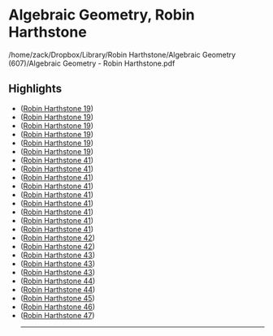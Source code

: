# Algebraic Geometry, Robin Harthstone

/home/zack/Dropbox/Library/Robin Harthstone/Algebraic Geometry (607)/Algebraic Geometry - Robin Harthstone.pdf

## Highlights

-  (<a href="file:////home/zack/Dropbox/Library/Robin Harthstone/Algebraic Geometry (607)/Algebraic Geometry - Robin Harthstone.pdf#page=19" target="_blank">Robin Harthstone 19</a>)
-  (<a href="file:////home/zack/Dropbox/Library/Robin Harthstone/Algebraic Geometry (607)/Algebraic Geometry - Robin Harthstone.pdf#page=19" target="_blank">Robin Harthstone 19</a>)
-  (<a href="file:////home/zack/Dropbox/Library/Robin Harthstone/Algebraic Geometry (607)/Algebraic Geometry - Robin Harthstone.pdf#page=19" target="_blank">Robin Harthstone 19</a>)
-  (<a href="file:////home/zack/Dropbox/Library/Robin Harthstone/Algebraic Geometry (607)/Algebraic Geometry - Robin Harthstone.pdf#page=19" target="_blank">Robin Harthstone 19</a>)
-  (<a href="file:////home/zack/Dropbox/Library/Robin Harthstone/Algebraic Geometry (607)/Algebraic Geometry - Robin Harthstone.pdf#page=19" target="_blank">Robin Harthstone 19</a>)
-  (<a href="file:////home/zack/Dropbox/Library/Robin Harthstone/Algebraic Geometry (607)/Algebraic Geometry - Robin Harthstone.pdf#page=19" target="_blank">Robin Harthstone 19</a>)
-  (<a href="file:////home/zack/Dropbox/Library/Robin Harthstone/Algebraic Geometry (607)/Algebraic Geometry - Robin Harthstone.pdf#page=41" target="_blank">Robin Harthstone 41</a>)
-  (<a href="file:////home/zack/Dropbox/Library/Robin Harthstone/Algebraic Geometry (607)/Algebraic Geometry - Robin Harthstone.pdf#page=41" target="_blank">Robin Harthstone 41</a>)
-  (<a href="file:////home/zack/Dropbox/Library/Robin Harthstone/Algebraic Geometry (607)/Algebraic Geometry - Robin Harthstone.pdf#page=41" target="_blank">Robin Harthstone 41</a>)
-  (<a href="file:////home/zack/Dropbox/Library/Robin Harthstone/Algebraic Geometry (607)/Algebraic Geometry - Robin Harthstone.pdf#page=41" target="_blank">Robin Harthstone 41</a>)
-  (<a href="file:////home/zack/Dropbox/Library/Robin Harthstone/Algebraic Geometry (607)/Algebraic Geometry - Robin Harthstone.pdf#page=41" target="_blank">Robin Harthstone 41</a>)
-  (<a href="file:////home/zack/Dropbox/Library/Robin Harthstone/Algebraic Geometry (607)/Algebraic Geometry - Robin Harthstone.pdf#page=41" target="_blank">Robin Harthstone 41</a>)
-  (<a href="file:////home/zack/Dropbox/Library/Robin Harthstone/Algebraic Geometry (607)/Algebraic Geometry - Robin Harthstone.pdf#page=41" target="_blank">Robin Harthstone 41</a>)
-  (<a href="file:////home/zack/Dropbox/Library/Robin Harthstone/Algebraic Geometry (607)/Algebraic Geometry - Robin Harthstone.pdf#page=41" target="_blank">Robin Harthstone 41</a>)
-  (<a href="file:////home/zack/Dropbox/Library/Robin Harthstone/Algebraic Geometry (607)/Algebraic Geometry - Robin Harthstone.pdf#page=41" target="_blank">Robin Harthstone 41</a>)
-  (<a href="file:////home/zack/Dropbox/Library/Robin Harthstone/Algebraic Geometry (607)/Algebraic Geometry - Robin Harthstone.pdf#page=42" target="_blank">Robin Harthstone 42</a>)
-  (<a href="file:////home/zack/Dropbox/Library/Robin Harthstone/Algebraic Geometry (607)/Algebraic Geometry - Robin Harthstone.pdf#page=42" target="_blank">Robin Harthstone 42</a>)
-  (<a href="file:////home/zack/Dropbox/Library/Robin Harthstone/Algebraic Geometry (607)/Algebraic Geometry - Robin Harthstone.pdf#page=43" target="_blank">Robin Harthstone 43</a>)
-  (<a href="file:////home/zack/Dropbox/Library/Robin Harthstone/Algebraic Geometry (607)/Algebraic Geometry - Robin Harthstone.pdf#page=43" target="_blank">Robin Harthstone 43</a>)
-  (<a href="file:////home/zack/Dropbox/Library/Robin Harthstone/Algebraic Geometry (607)/Algebraic Geometry - Robin Harthstone.pdf#page=43" target="_blank">Robin Harthstone 43</a>)
-  (<a href="file:////home/zack/Dropbox/Library/Robin Harthstone/Algebraic Geometry (607)/Algebraic Geometry - Robin Harthstone.pdf#page=44" target="_blank">Robin Harthstone 44</a>)
-  (<a href="file:////home/zack/Dropbox/Library/Robin Harthstone/Algebraic Geometry (607)/Algebraic Geometry - Robin Harthstone.pdf#page=44" target="_blank">Robin Harthstone 44</a>)
-  (<a href="file:////home/zack/Dropbox/Library/Robin Harthstone/Algebraic Geometry (607)/Algebraic Geometry - Robin Harthstone.pdf#page=45" target="_blank">Robin Harthstone 45</a>)
-  (<a href="file:////home/zack/Dropbox/Library/Robin Harthstone/Algebraic Geometry (607)/Algebraic Geometry - Robin Harthstone.pdf#page=46" target="_blank">Robin Harthstone 46</a>)
-  (<a href="file:////home/zack/Dropbox/Library/Robin Harthstone/Algebraic Geometry (607)/Algebraic Geometry - Robin Harthstone.pdf#page=47" target="_blank">Robin Harthstone 47</a>)<hr>

